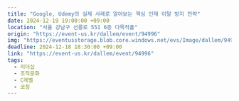 ```yaml
---
title: "Google, Udemy의 실제 사례로 알아보는 핵심 인재 이탈 방지 전략"
date: 2024-12-19 19:00:00 +09:00
location: "서울 강남구 선릉로 551 6층 다목적홀"
origin: "https://event-us.kr/dallem/event/94996"
img: "https://eventusstorage.blob.core.windows.net/evs/Image/dallem/94996/ProjectInfo/Cover/c53eb360607f42db8dc591c138c3d7bc.png"
deadline: 2024-12-18 18:30:00 +09:00
link: "https://event-us.kr/dallem/event/94996"
tags:
  - 리더십
  - 조직문화
  - C레벨
  - 코칭
---
```

